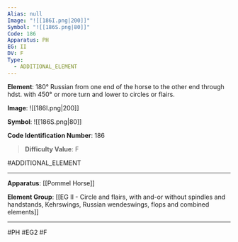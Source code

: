 ```yaml
---
Alias: null
Image: "![[186I.png|200]]"
Symbol: "![[186S.png|80]]"
Code: 186
Apparatus: PH
EG: II
DV: F
Type:
  - ADDITIONAL_ELEMENT
---
```

**Element**: 180° Russian from one end of the horse to the other end through hdst. with 450° or more turn and lower to circles or flairs.

**Image**:
![[186I.png|200]]

**Symbol**:
![[186S.png|80]]

**Code Identification Number**: 186

>**Difficulty Value**: F

#ADDITIONAL_ELEMENT
___
**Apparatus**: [[Pommel Horse]]

**Element Group**: [[EG II - Circle and flairs, with and-or without spindles and handstands, Kehrswings, Russian wendeswings, flops and combined elements]]
___
#PH #EG2 #F
